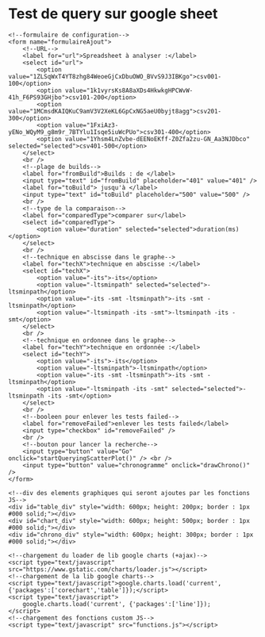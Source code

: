 # Test de query sur google sheet

<html>
<body>

	<!--formulaire de configuration-->
	<form name="formulaireAjout">
		<!--URL-->
		<label for="url">Spreadsheet à analyser :</label>
		<select id="url">
			<option value="1ZLSqWxT4YT8zhg84WeoeGjCxDbuOWO_BVvS9J3IBKgo">csv001-100</option>
			<option value="1k1vyrsKs8A8aXDs4HkwkgHPCWvW-41h_F6PS93GHjbo">csv101-200</option>
			<option value="1MCmsdKAIQKuC9amV3V2XeKL6GpCxNG5aeU0byjt8agg">csv201-300</option>
			<option value="1FxiAz3-yENo_WQyM9_g8m9r_7BTYlu1Isqe5iuWcPUo">csv301-400</option>
			<option value="1Yhsm4LnZvbe-dEENoEKff-Z0Zfa2zu-GN_Aa3NJDbco" selected="selected">csv401-500</option>
		</select>
		<br />
		<!--plage de builds-->
		<label for="fromBuild">Builds : de </label>
		<input type="text" id="fromBuild" placeholder="401" value="401" />
		<label for="toBuild"> jusqu'à </label>
		<input type="text" id="toBuild" placeholder="500" value="500" />
		<br />
		<!--type de la comparaison-->
		<label for="comparedType">comparer sur</label>
		<select id="comparedType">
			<option value="duration" selected="selected">duration(ms)</option>
		</select>
		<br />
		<!--technique en abscisse dans le graphe-->
		<label for="techX">technique en abscisse :</label>
		<select id="techX">
			<option value="-its">-its</option>
			<option value="-ltsminpath" selected="selected">-ltsminpath</option>
			<option value="-its -smt -ltsminpath">-its -smt -ltsminpath</option>
			<option value="-ltsminpath -its -smt">-ltsminpath -its -smt</option>
		</select>
		<br />
		<!--technique en ordonnee dans le graphe-->
		<label for="techY">technique en ordonnée :</label>
		<select id="techY">
			<option value="-its">-its</option>
			<option value="-ltsminpath">-ltsminpath</option>
			<option value="-its -smt -ltsminpath">-its -smt -ltsminpath</option>
			<option value="-ltsminpath -its -smt" selected="selected">-ltsminpath -its -smt</option>
		</select>
		<br />
		<!--booleen pour enlever les tests failed-->
		<label for="removeFailed">enlever les tests failed</label>
		<input type="checkbox" id="removeFailed" />
		<br />
		<!--bouton pour lancer la recherche-->
		<input type="button" value="Go" onclick="startQueryingScatterPlot()" /> <br />
		<input type="button" value="chronogramme" onclick="drawChrono()" />
	</form>

	<!--div des elements graphiques qui seront ajoutes par les fonctions JS-->
	<div id="table_div" style="width: 600px; height: 200px; border : 1px #000 solid;"></div>
	<div id="chart_div" style="width: 600px; height: 500px; border : 1px #000 solid;"></div>
	<div id="chrono_div" style="width: 600px; height: 300px; border : 1px #000 solid;"></div>
	
	<!--chargement du loader de lib google charts (+ajax)-->
	<script type="text/javascript" src="https://www.gstatic.com/charts/loader.js"></script>
	<!--chargement de la lib google charts-->
	<script type="text/javascript">google.charts.load('current', {'packages':['corechart','table']});</script>
	<script type="text/javascript">
		google.charts.load('current', {'packages':['line']});
	</script>
	<!--chargement des fonctions custom JS-->
	<script type="text/javascript" src="functions.js"></script>

</body>
</html>